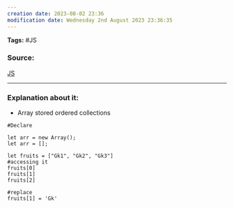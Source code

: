 ```yaml
---
creation date: 2023-08-02 23:36
modification date: Wednesday 2nd August 2023 23:36:35
---
```


**Tags:** #JS 

### Source:
[JS](https://javascript.info/array)

--------------------------------------
### Explanation about it:

* Array stored ordered collections

```
#Declare

let arr = new Array();
let arr = [];

let fruits = ["Gk1", "Gk2", "Gk3"]
#accessing it
fruits[0]
fruits[1]
fruits[2]

#replace
fruits[1] = 'Gk'
```